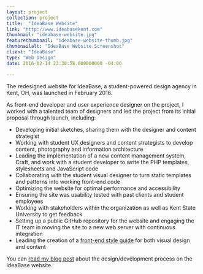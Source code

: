 ```yaml
---
layout: project
collection: project
title:  "IdeaBase Website"
link: "http://www.ideabasekent.com"
thumbnail: "ideabase-website.jpg"
featurethumbnail: "ideabase-website-thumb.jpg"
thumbnailalt: "IdeaBase Website Screenshot"
client: "IdeaBase"
type: "Web Design"
date: 2016-02-14 23:30:58.000000000 -04:00

---
```


The redesigned website for IdeaBase, a student-powered design agency in Kent, OH, was launched in February 2016.

As front-end developer and user experience designer on the project, I worked with a talented team of designers and led the project from its initial proposal through launch, including:

* Developing initial sketches, sharing them with the designer and content strategist
* Working with student UX designers and content strategists to develop content, photography and information architecture
* Leading the implementation of a new content management system, Craft, and work with a student developer to write the PHP templates, stylesheets and JavaScript code
* Collaborating with the student visual designer to turn static templates and patterns into working front-end code
* Optimizing the website for optimal performance and accessibility
* Ensuring the site was usability tested with past clients and student employees
* Working with stakeholders within the organization as well as Kent State University to get feedback
* Setting up a public GitHub repository for the website and engaging the IT team in moving the site to a new web server with continuous integration
* Leading the creation of a [front-end style guide](http://www.ideabasekent.com/style) for both visual design and content

You can [read my blog post](http://www.ideabasekent.com/blog/2016/redesigning-the-ideabase-website-from-the-ground-up) about the design/development process on the IdeaBase website.
